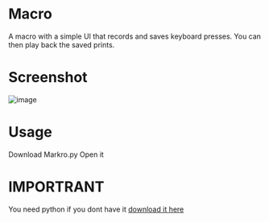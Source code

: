 # Macro
A macro with a simple UI that records and saves keyboard presses. You can then play back the saved prints.

# Screenshot
![image](https://github.com/Chirooon/Macro/assets/155199793/f8fb0aa0-ff1e-46f4-a128-68c4dc74e3e7)


# Usage
Download  Markro.py 
Open it


# IMPORTRANT
You need python if you dont have it [download it here](https://www.python.org/downloads/)


